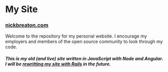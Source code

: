 My Site
=======

### [nickbreaton.com](http://nickbreaton.com)

Welcome to the repository for my personal website. I encourage my employers and members of the open source community to look through my code.

##### This is my old (and live) site written in JavaScript with Node and Angular. I will be [rewritting my site with Rails](https://github.com/nbreaton/my-site) in the future.
